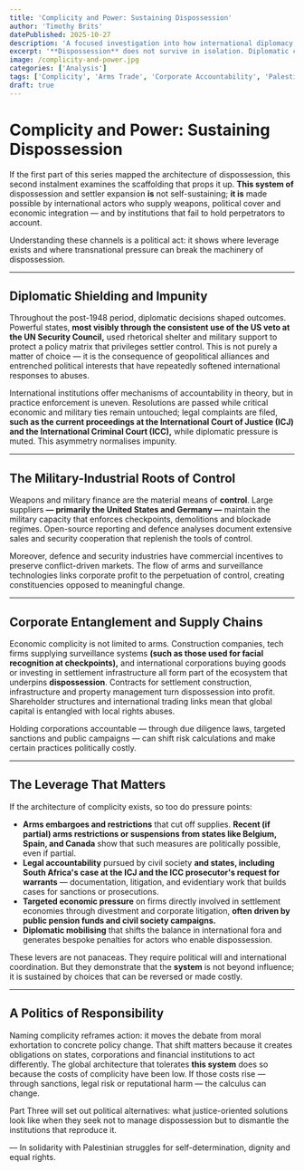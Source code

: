 ```yaml
---
title: 'Complicity and Power: Sustaining Dispossession'
author: 'Timothy Brits'
datePublished: 2025-10-27
description: 'A focused investigation into how international diplomacy, arms transfers, corporate ties and financial networks have enabled and prolonged Palestinian dispossession.'
excerpt: '**Dispossession** does not survive in isolation. Diplomatic cover, arms sales, corporate profit and international finance all help sustain a system of dispossession. This piece exposes those channels and names the forms of accountability that matter.'
image: /complicity-and-power.jpg
categories: ['Analysis']
tags: ['Complicity', 'Arms Trade', 'Corporate Accountability', 'Palestine', 'International Law']
draft: true
---
```


# Complicity and Power: Sustaining Dispossession

If the first part of this series mapped the architecture of dispossession, this second instalment examines the scaffolding that props it up. **This system of** dispossession and settler expansion **is** not self-sustaining; **it is** made possible by international actors who supply weapons, political cover and economic integration — and by institutions that fail to hold perpetrators to account.

Understanding these channels is a political act: it shows where leverage exists and where transnational pressure can break the machinery of dispossession.

---

## Diplomatic Shielding and Impunity

Throughout the post-1948 period, diplomatic decisions shaped outcomes. Powerful states, **most visibly through the consistent use of the US veto at the UN Security Council,** used rhetorical shelter and military support to protect a policy matrix that privileges settler control. This is not purely a matter of choice — it is the consequence of geopolitical alliances and entrenched political interests that have repeatedly softened international responses to abuses.

International institutions offer mechanisms of accountability in theory, but in practice enforcement is uneven. Resolutions are passed while critical economic and military ties remain untouched; legal complaints are filed, **such as the current proceedings at the International Court of Justice (ICJ) and the International Criminal Court (ICC),** while diplomatic pressure is muted. This asymmetry normalises impunity.

---

## The Military-Industrial Roots of Control

Weapons and military finance are the material means of **control**. Large suppliers **— primarily the United States and Germany —** maintain the military capacity that enforces checkpoints, demolitions and blockade regimes. Open-source reporting and defence analyses document extensive sales and security cooperation that replenish the tools of control.

Moreover, defence and security industries have commercial incentives to preserve conflict-driven markets. The flow of arms and surveillance technologies links corporate profit to the perpetuation of control, creating constituencies opposed to meaningful change.

---

## Corporate Entanglement and Supply Chains

Economic complicity is not limited to arms. Construction companies, tech firms supplying surveillance systems **(such as those used for facial recognition at checkpoints),** and international corporations buying goods or investing in settlement infrastructure all form part of the ecosystem that underpins **dispossession**. Contracts for settlement construction, infrastructure and property management turn dispossession into profit. Shareholder structures and international trading links mean that global capital is entangled with local rights abuses.

Holding corporations accountable — through due diligence laws, targeted sanctions and public campaigns — can shift risk calculations and make certain practices politically costly.

---

## The Leverage That Matters

If the architecture of complicity exists, so too do pressure points:

- **Arms embargoes and restrictions** that cut off supplies. **Recent (if partial) arms restrictions or suspensions from states like Belgium, Spain, and Canada** show that such measures are politically possible, even if partial.
- **Legal accountability** pursued by civil society **and states, including South Africa's case at the ICJ and the ICC prosecutor's request for warrants** — documentation, litigation, and evidentiary work that builds cases for sanctions or prosecutions.
- **Targeted economic pressure** on firms directly involved in settlement economies through divestment and corporate litigation, **often driven by public pension funds and civil society campaigns.**
- **Diplomatic mobilising** that shifts the balance in international fora and generates bespoke penalties for actors who enable dispossession.

These levers are not panaceas. They require political will and international coordination. But they demonstrate that the **system** is not beyond influence; it is sustained by choices that can be reversed or made costly.

---

## A Politics of Responsibility

Naming complicity reframes action: it moves the debate from moral exhortation to concrete policy change. That shift matters because it creates obligations on states, corporations and financial institutions to act differently. The global architecture that tolerates **this system** does so because the costs of complicity have been low. If those costs rise — through sanctions, legal risk or reputational harm — the calculus can change.

Part Three will set out political alternatives: what justice-oriented solutions look like when they seek not to manage dispossession but to dismantle the institutions that reproduce it.

— In solidarity with Palestinian struggles for self-determination, dignity and equal rights.
